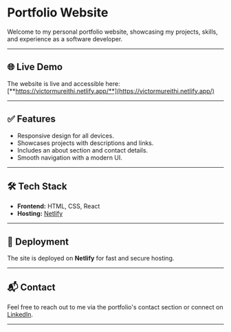 # Portfolio Website

Welcome to my personal portfolio website, showcasing my projects, skills, and experience as a software developer.

---

## 🌐 Live Demo
The website is live and accessible here:  
[**https://victormureithi.netlify.app/**](https://victormureithi.netlify.app/)

---

## ✅ Features
- Responsive design for all devices.
- Showcases projects with descriptions and links.
- Includes an about section and contact details.
- Smooth navigation with a modern UI.

---

## 🛠️ Tech Stack
- **Frontend:** HTML, CSS, React 
- **Hosting:** [Netlify](https://www.netlify.com/)

---

## 🚀 Deployment
The site is deployed on **Netlify** for fast and secure hosting.

---

## 📬 Contact
Feel free to reach out to me via the portfolio's contact section or connect on [LinkedIn](https://linkedin.com/in/victor-mureithi-97b469294).

---
